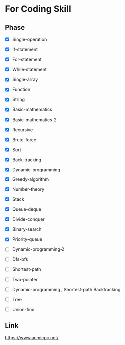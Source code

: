 # For Coding Skill

## Phase

- [x] Single-operation

- [X] If-statement

- [X] For-statement

- [X] While-statement

- [X] Single-array

- [X] Function

- [X] String

- [X] Basic-mathematics

- [X] Basic-mathematics-2

- [X] Recursive

- [X] Brute-force

- [X] Sort

- [X] Back-tracking

- [X] Dynamic-programming

- [X] Greedy-algorithm

- [X] Number-theory

- [X] Stack

- [X] Queue-deque

- [X] Divide-conquer

- [X] Binary-search

- [X] Priority-queue

- [ ] Dynamic-programming-2

- [ ] Dfs-bfs

- [ ] Shortest-path

- [ ] Two-pointer

- [ ] Dynamic-programming / Shortest-path Backtracking

- [ ] Tree

- [ ] Union-find

## Link

https://www.acmicpc.net/
